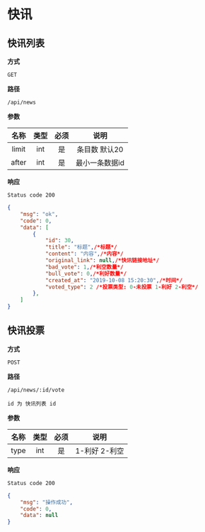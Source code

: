 # 快讯

## 快讯列表

**方式**

`GET`

**路径**

`/api/news`

**参数**

|  名称  |  类型  | 必须 |                                   说明                                    |
| :----: | :----: | :--: | :-----------------------------------------------------------------------: |
| limit | int |  是  |             条目数 默认20                      |
| after | int |  是  |             最小一条数据id                   |

**响应**

`Status code 200`

```json
{
    "msg": "ok",
    "code": 0,
    "data": [
        {
            "id": 30,
            "title": "标题",/*标题*/
            "content": "内容",/*内容*/
            "original_link": null,/*快讯链接地址*/
            "bad_vote": 1,/*利空数量*/
            "bull_vote": 0,/*利好数量*/
            "created_at": "2019-10-08 15:20:30",/*时间*/
            "voted_type": 2 /*投票类型: 0-未投票 1-利好 2-利空*/
        },
    ]
}
```

## 快讯投票

**方式**

`POST`

**路径**

`/api/news/:id/vote`

`id 为 快讯列表 id`

**参数**

|  名称  |  类型  | 必须 |  说明  |
| :----: | :----: | :--: | :-----------------: |
| type | int |  是  | 1-利好 2-利空 |

**响应**

`Status code 200`

```json
{
    "msg": "操作成功",
    "code": 0,
    "data": null
}
```